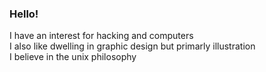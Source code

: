 ### Hello!

I have an interest for hacking and computers<br />
I also like dwelling in graphic design but primarly illustration<br />
I believe in the unix philosophy

